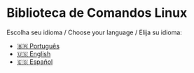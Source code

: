 # Biblioteca de Comandos Linux

Escolha seu idioma / Choose your language / Elija su idioma:

- [🇧🇷 Português](README.pt.md)
- [🇺🇸 English](README.en.md)
- [🇪🇸 Español](README.es.md)
